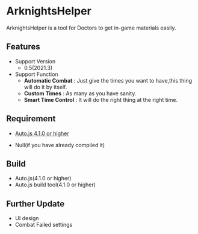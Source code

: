 # ArknightsHelper

ArknightsHelper is a tool for Doctors to get in-game materials easily.

## Features
* Support Version
  * 0.5(2021.3)
* Support Function
  * **Automatic Combat** : Just give the times you want to have,this thing will do it by itself.
  * **Custom Times** : As many as you have sanity.
  * **Smart Time Control** : It will do the right thing at the right time.

## Requirement
 - [Auto.js 4.1.0 or higher](https://github.com/hyb1996/Auto.js)
 * Null(if you have already compiled it)

## Build
 * Auto.js(4.1.0 or higher)
 * Auto.js build tool(4.1.0 or higher)

## Further Update
 * UI design
 * Combat Failed settings
